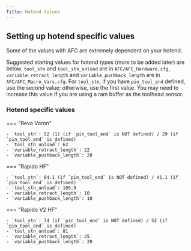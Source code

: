 ```yaml
---
Title: Hotend Values
---
```


## Setting up hotend specific values

Some of the values with AFC are extremely dependent on your hotend.

Suggested starting values for hotend types (more to be added later) are below.  `tool_stn` and `tool_stn_unload` 
are in `AFC/AFC_Hardware.cfg`, `variable_retract_length` and `variable_pushback_length` are in
`AFC/AFC_Macro_Vars.cfg`. For `tool_stn`, if you have `pin_tool_end` defined, use the second value; otherwise, use
the first value. You may need to increase this value if you are using a ram buffer as the toolhead sensor.

### Hotend specific values

=== "Revo Voron"

    - `tool_stn`: 52 (1) (if `pin_tool_end` is NOT defined) / 29 (if `pin_tool_end` is defined)
    - `tool_stn_unload`: 62
    - `variable_retract_length`: 22
    - `variable_pushback_length`: 20

=== "Rapido HF"

    - `tool_stn`: 64.1 (if `pin_tool_end` is NOT defined) / 41.1 (if `pin_tool_end` is defined)
    - `tool_stn_unload`: 105.9
    - `variable_retract_length`: 10
    - `variable_pushback_length`: 10

=== "Rapido V2 HF"
    
    - `tool_stn`: 74 (if `pin_tool_end` is NOT defined) / 52 (if `pin_tool_end` is defined)
    - `tool_stn_unload`: 81
    - `variable_retract_length`: 25
    - `variable_pushback_length`: 20

